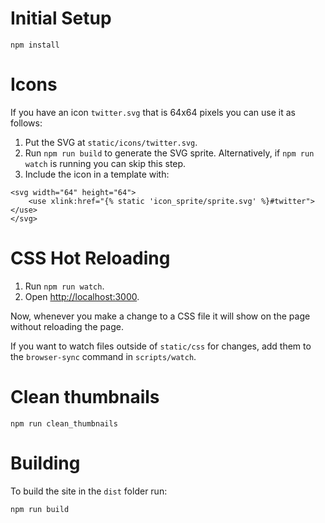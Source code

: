 # Initial Setup

`npm install`


# Icons

If you have an icon `twitter.svg` that is 64x64 pixels you can use it as follows:

1. Put the SVG at `static/icons/twitter.svg`.
2. Run `npm run build` to generate the SVG sprite. Alternatively, if `npm run watch` is running you can skip this step.
3. Include the icon in a template with:

```
<svg width="64" height="64">
    <use xlink:href="{% static 'icon_sprite/sprite.svg' %}#twitter"></use>
</svg>
```


# CSS Hot Reloading

1. Run `npm run watch`.
2. Open [http://localhost:3000]().

Now, whenever you make a change to a CSS file it will show on the page without reloading the page.

If you want to watch files outside of `static/css` for changes, add them to the `browser-sync` command in `scripts/watch`.

# Clean thumbnails


`npm run clean_thumbnails`


# Building

To build the site in the `dist` folder run:

`npm run build`
